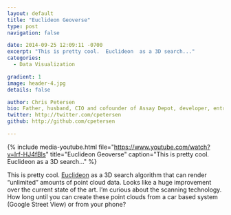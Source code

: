 ```yaml
---
layout: default
title: "Euclideon Geoverse"
type: post
navigation: false

date: 2014-09-25 12:09:11 -0700
excerpt: "This is pretty cool.  Euclideon  as a 3D search..."
categories:
  - Data Visualization

gradient: 1
image: header-4.jpg
details: false

author: Chris Petersen
bio: Father, husband, CIO and cofounder of Assay Depot, developer, entrepreneur and technologist.
twitter: http://twitter.com/cpetersen
github: http://github.com/cpetersen

---
```


{% include media-youtube.html file="https://www.youtube.com/watch?v=Irf-HJ4fBls" title="Euclideon Geoverse" caption="This is pretty cool.  Euclideon  as a 3D search..." %}

This is pretty cool.  [Euclideon](http://www.euclideon.com)  as a 3D search algorithm that can render “unlimited” amounts of point cloud data. Looks like a huge improvement over the current state of the art. I’m curious about the scanning technology. How long until you can create these point clouds from a car based system (Google Street View) or from your phone? 

 
